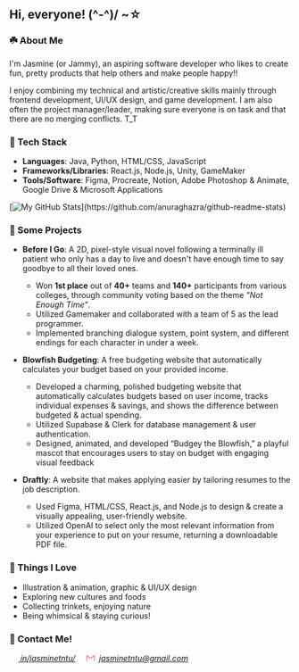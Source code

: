 ## Hi, everyone! (^-^)/ ~☆

### ☘️ About Me
I'm Jasmine (or Jammy), an aspiring software developer who likes to create fun, pretty products that help others and make people happy!!

I enjoy combining my technical and artistic/creative skills mainly through frontend development, UI/UX design, and game development. I am also often the project manager/leader, making sure everyone is on task and that there are no merging conflicts. T_T

### 🌷 Tech Stack
- **Languages**: Java, Python, HTML/CSS, JavaScript
- **Frameworks/Libraries**: React.js, Node.js, Unity, GameMaker
- **Tools/Software**: Figma, Procreate, Notion, Adobe Photoshop & Animate, Google Drive & Microsoft Applications

[![My GitHub Stats](https://github-readme-stats.vercel.app/api?username=jasminetntu&show_icons=true&theme=rose&hide_rank=true&custom_title=my%20stats%20>_<)](https://github.com/anuraghazra/github-readme-stats)

### 🧸 Some Projects
- **Before I Go**: A 2D, pixel-style visual novel following a terminally ill patient who only has a day to live and doesn't have enough time to say goodbye to all their loved ones.
   - Won **1st place** out of **40+** teams and **140+** participants from various colleges, through community voting based on the theme _"Not Enough Time"_.
   - Utilized Gamemaker and collaborated with a team of 5 as the lead programmer.
   - Implemented branching dialogue system, point system, and different endings for each character in under a week.

- **Blowfish Budgeting**: A free budgeting website that automatically calculates your budget based on your provided income.
   - Developed a charming, polished budgeting website that automatically calculates budgets based on user income, tracks individual expenses & savings, and shows the difference between budgeted & actual spending.
   - Utilized Supabase & Clerk for database management & user authentication.
   - Designed, animated, and developed “Budgey the Blowfish,” a playful mascot that encourages users to stay on budget with engaging visual feedback

- **Draftly**: A website that makes applying easier by tailoring resumes to the job description.
   - Used Figma, HTML/CSS, React.js, and Node.js to design & create a visually appealing, user-friendly website.
   - Utilized OpenAI to select only the most relevant information from your experience to put on your resume, returning a downloadable PDF file.

### 💌 Things I Love
- Illustration & animation, graphic & UI/UX design
- Exploring new cultures and foods
- Collecting trinkets, enjoying nature
- Being whimsical & staying curious!

### 🫧 Contact Me!
<img src="icons/icon_linkedin_white.png" width="12" bottom="0"></img> [*&nbsp;in/jasminetntu/*](https://www.linkedin.com/in/jasminetntu/) 
&nbsp;&nbsp;&nbsp;
<img src="icons/icon_email_pink.png" width="15" bottom="0"></img> &nbsp;*jasminetntu@gmail.com*

<!--
**jasminetntu/jasminetntu** is a ✨ _special_ ✨ repository because its `README.md` (this file) appears on your GitHub profile.

Here are some ideas to get you started:

- 🔭 I’m currently working on ...
- 🌱 I’m currently learning ...
- 👯 I’m looking to collaborate on ...
- 🤔 I’m looking for help with ...
- 💬 Ask me about ...
- 📫 How to reach me: ...
- 😄 Pronouns: ...
- ⚡ Fun fact: ...
-->
